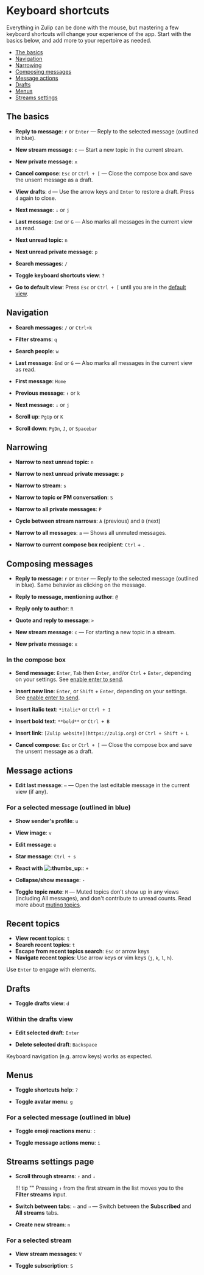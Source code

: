 # Keyboard shortcuts

Everything in Zulip can be done with the mouse, but mastering a few keyboard
shortcuts will change your experience of the app. Start with the basics
below, and add more to your repertoire as needed.

* [The basics](#the-basics)
* [Navigation](#navigation)
* [Narrowing](#narrowing)
* [Composing messages](#composing-messages)
* [Message actions](#message-actions)
* [Drafts](#drafts)
* [Menus](#menus)
* [Streams settings](#streams-settings-page)

## The basics

* **Reply to message**: `r` or `Enter` — Reply to the selected
  message (outlined in blue).

* **New stream message**: `c` — Start a new topic in the current stream.

* **New private message**: `x`

* **Cancel compose**: `Esc` or `Ctrl + [` — Close the compose box and save
  the unsent message as a draft.

* **View drafts**: `d` — Use the arrow keys and `Enter` to restore a draft.
  Press `d` again to close.

* **Next message**: `↓` or `j`

* **Last message**: `End` or `G` — Also marks all messages in
  the current view as read.

* **Next unread topic**: `n`

* **Next unread private message**: `p`

* **Search messages**: `/`

* **Toggle keyboard shortcuts view**: `?`

* **Go to default view**: Press `Esc` or `Ctrl + [` until you are in
  the [default view](/help/change-default-view).

## Navigation

* **Search messages**: `/` or `Ctrl+k`

* **Filter streams**: `q`

* **Search people**: `w`

* **Last message**: `End` or `G` — Also marks all messages in
  the current view as read.

* **First message**: `Home`

* **Previous message**: `↑` or `k`

* **Next message**: `↓` or `j`

* **Scroll up**: `PgUp` or `K`

* **Scroll down**: `PgDn`, `J`, or `Spacebar`

## Narrowing

* **Narrow to next unread topic**: `n`

* **Narrow to next unread private message**: `p`

* **Narrow to stream**: `s`

* **Narrow to topic or PM conversation**: `S`

* **Narrow to all private messages**: `P`

* **Cycle between stream narrows**: `A` (previous) and `D` (next)

* **Narrow to all messages**: `a` — Shows all unmuted messages.

* **Narrow to current compose box recipient**: `Ctrl` + `.`

## Composing messages

* **Reply to message**: `r` or `Enter` — Reply to the selected
  message (outlined in blue). Same behavior as clicking on the message.

* **Reply to message, mentioning author**: `@`

* **Reply only to author**: `R`

* **Quote and reply to message**: `>`

* **New stream message**: `c` — For starting a new topic in a stream.

* **New private message**: `x`

### In the compose box

* **Send message**: `Enter`, `Tab` then `Enter`, and/or `Ctrl` + `Enter`,
  depending on your settings. See
  [enable enter to send](https://zulip.com/help/enable-enter-to-send).

* **Insert new line**: `Enter`, or `Shift` + `Enter`, depending on your
  settings. See
  [enable enter to send](https://zulip.com/help/enable-enter-to-send).

* **Insert italic text**: `*italic*` or `Ctrl + I`
* **Insert bold text**: `**bold**` or `Ctrl + B`
* **Insert link**: `[Zulip website](https://zulip.org)` or `Ctrl + Shift + L`

* **Cancel compose**: `Esc` or `Ctrl + [` — Close the compose box and save
  the unsent message as a draft.

## Message actions

* **Edit last message**: `←` — Open the last editable message in the current
  view (if any).

### For a selected message (outlined in blue)

* **Show sender's profile**: `u`

* **View image**: `v`

* **Edit message**: `e`

* **Star message**: `Ctrl + s`

* **React with <img alt=":thumbs_up:" class="emoji"
src="/static/generated/emoji/images/emoji/unicode/1f44d.png"
title="thumbs up"/>**: `+`

* **Collapse/show message**: `-`

* **Toggle topic mute**: `M` — Muted topics don't show up in any views
  (including All messages), and don't contribute to unread counts. Read more about
  [muting topics](/help/mute-a-topic).

## Recent topics

* **View recent topics**: `t`
* **Search recent topics**: `t`
* **Escape from recent topics search**: `Esc` or arrow keys
* **Navigate recent topics**: Use arrow keys or vim keys (`j`, `k`, `l`, `h`).

Use `Enter` to engage with elements.

## Drafts

* **Toggle drafts view**: `d`

### Within the drafts view

* **Edit selected draft**: `Enter`

* **Delete selected draft**: `Backspace`

Keyboard navigation (e.g. arrow keys) works as expected.

## Menus

* **Toggle shortcuts help**: `?`

* **Toggle avatar menu**: `g`

### For a selected message (outlined in blue)

* **Toggle emoji reactions menu**: `:`

* **Toggle message actions menu**: `i`

## Streams settings page

* **Scroll through streams**: `↑` and `↓`

    !!! tip ""
        Pressing `↑` from the first stream in the list moves
        you to the **Filter streams** input.

* **Switch between tabs**: `←` and `→` — Switch between the
**Subscribed** and **All streams** tabs.

* **Create new stream**: `n`

### For a selected stream

* **View stream messages**: `V`

* **Toggle subscription**: `S`
